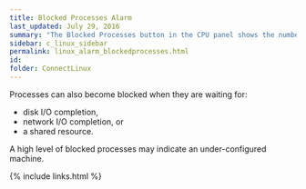 ```yaml
---
title: ﻿Blocked Processes Alarm
last_updated: July 29, 2016
summary: "The Blocked Processes button in the CPU panel shows the number of processes waiting on information to become available in memory."
sidebar: c_linux_sidebar
permalink: linux_alarm_blockedprocesses.html
id:
folder: ConnectLinux
---
```


Processes can also become blocked when they are waiting for:

* disk I/O completion,
* network I/O completion, or
* a shared resource.

A high level of blocked processes may indicate an under-configured machine.


{% include links.html %}
